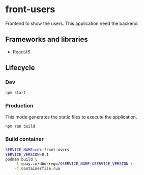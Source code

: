 # front-users

Frontend to show the users. This application need the backend.

## Frameworks and libraries
* ReactJS

## Lifecycle

### Dev

```bash
npm start
```

### Production

This mode generates the static files to execute the application.

```bash
npm run build
```

### Build container

```bash
SERVICE_NAME=cdc-front-users
SERVICE_VERSION=0.1
podman build \
    -t quay.io/dborrego/$SERVICE_NAME:$SERVICE_VERSION \
    -f Containerfile.run
```


